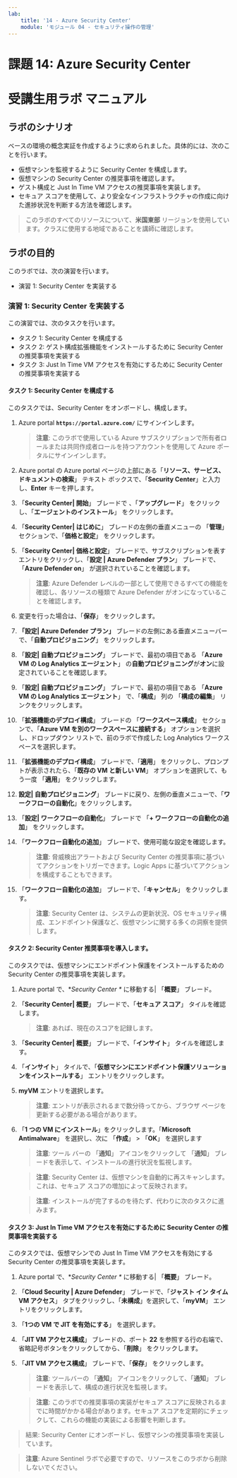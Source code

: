 ```yaml
---
lab:
    title: '14 - Azure Security Center'
    module: 'モジュール 04 - セキュリティ操作の管理'
---
```


# 課題 14: Azure Security Center
# 受講生用ラボ マニュアル

## ラボのシナリオ

ベースの環境の概念実証を作成するように求められました。具体的には、次のことを行います。

- 仮想マシンを監視するように Security Center を構成します。
- 仮想マシンの Security Center の推奨事項を確認します。
- ゲスト構成と Just In Time VM アクセスの推奨事項を実装します。 
- セキュア スコアを使用して、より安全なインフラストラクチャの作成に向けた進捗状況を判断する方法を確認します。

> このラボのすべてのリソースについて、**米国東部** リージョンを使用しています。クラスに使用する地域であることを講師に確認します。 

## ラボの目的

このラボでは、次の演習を行います。

- 演習 1: Security Center を実装する

### 演習 1: Security Center を実装する

この演習では、次のタスクを行います。

- タスク 1: Security Center を構成する
- タスク 2: ゲスト構成拡張機能をインストールするために Security Center の推奨事項を実装する
- タスク 3: Just In Time VM アクセスを有効にするために Security Center の推奨事項を実装する

#### タスク 1: Security Center を構成する

このタスクでは、Security Center をオンボードし、構成します。

1. Azure portal **`https://portal.azure.com/`** にサインインします。

    >**注意**: このラボで使用している Azure サブスクリプションで所有者ロールまたは共同作成者ロールを持つアカウントを使用して Azure ポータルにサインインします。

1. Azure portal の Azure portal ページの上部にある「**リソース、サービス、ドキュメントの検索**」 テキスト ボックスで、「**Security Center**」と入力し、**Enter** キーを押します。

1. 「**Security Center| 開始**」 ブレードで 、「**アップグレード**」 をクリックし、「**エージェントのインストール**」 をクリックします。
     
1. 「**Security Center| はじめに**」 ブレードの左側の垂直メニューの 「**管理**」 セクションで、「**価格と設定**」 をクリックします。

1. 「**Security Center| 価格と設定**」 ブレードで、サブスクリプションを表すエントリをクリックし、「**設定 \| Azure Defender プラン**」 ブレードで、「**Azure Defender on**」 が選択されていることを確認します。 

    >**注意**: Azure Defender レベルの一部として使用できるすべての機能を確認し、各リソースの種類で Azure Defender がオンになっていることを確認します。 

1. 変更を行った場合は、「**保存**」 をクリックします。

1. **「設定| Azure Defender プラン」** ブレードの左側にある垂直メニューバーで、「**自動プロビジョニング**」 をクリックします。

1. 「**設定| 自動プロビジョニング**」 ブレードで、最初の項目である 「**Azure VM の Log Analytics エージェント**」 の**自動プロビジョニング**が**オン**に設定されていることを確認します。 

1. 「**設定| 自動プロビジョニング**」 ブレードで、最初の項目である 「**Azure VM の Log Analytics エージェント**」 で、「**構成**」 列の 「**構成の編集**」 リンクをクリックします。 

1. 「**拡張機能のデプロイ構成**」 ブレードの 「**ワークスペース構成**」 セクションで、「**Azure VM を別のワークスペースに接続する**」 オプションを選択し、ドロップダウン リストで、前のラボで作成した Log Analytics ワークスペースを選択します。 

1. 「**拡張機能のデプロイ構成**」 ブレードで、「**適用**」 をクリックし、プロンプトが表示されたら、「**既存の VM と新しい VM**」 オプションを選択して、もう一度 「**適用**」 をクリックします。

1. **設定| 自動プロビジョニング**」 ブレードに戻り、左側の垂直メニューで、「**ワークフローの自動化**」をクリックします。

1. 「**設定| ワークフローの自動化**」 ブレードで 「**+ ワークフローの自動化の追加**」 をクリックします。

1. 「**ワークフロー自動化の追加**」 ブレードで、使用可能な設定を確認します。 

    >**注意**: 脅威検出アラートおよび Security Center の推奨事項に基づいてアクションをトリガーできます。Logic Apps に基づいてアクションを構成することもできます。 

1. 「**ワークフロー自動化の追加**」 ブレードで、「**キャンセル**」 をクリックします。

    >**注意**: Security Center は、システムの更新状況、OS セキュリティ構成、エンドポイント保護など、仮想マシンに関する多くの洞察を提供します。

#### タスク 2: Security Center 推奨事項を導入します。

このタスクでは、仮想マシンにエンドポイント保護をインストールするための Security Center の推奨事項を実装します。 

1. Azure portal で、**Security Center \** に移動する| 「**概要**」 ブレード。 

1. 「**Security Center| 概要**」 ブレードで、「**セキュア スコア**」 タイルを確認します。

    >**注意**: あれば、現在のスコアを記録します。

1. 「**Security Center| 概要**」 ブレードで、「**インサイト**」 タイルを確認します。

1. 「**インサイト**」 タイルで、「**仮想マシンにエンドポイント保護ソリューションをインストールする**」 エントリをクリックします。

1. **myVM** エントリを選択します。

    >**注意**: エントリが表示されるまで数分待ってから、ブラウザ ページを更新する必要がある場合があります。
    
1. 「**1 つの VM にインストール**」をクリックします。「**Microsoft Antimalware**」 を選択し、次に 「**作成**」 > 「**OK**」 を選択します

    >**注意**: ツール バーの 「**通知**」 アイコンをクリックして 「**通知**」 ブレードを表示して、インストールの進行状況を監視します。 

    >**注意**: Security Center は、仮想マシンを自動的に再スキャンします。これは、セキュア スコアの増加によって反映されます。

    >**注意**: インストールが完了するのを待たず、代わりに次のタスクに進みます。 

#### タスク 3: Just In Time VM アクセスを有効にするために Security Center の推奨事項を実装する

このタスクでは、仮想マシンでの Just In Time VM アクセスを有効にする Security Center の推奨事項を実装します。 

1. Azure portal で、**Security Center \** に移動する| 「**概要**」 ブレード。 

1. 「**Cloud Security \| Azure Defender**」 ブレードで、「**ジャスト イン タイム VM アクセス**」 タブをクリックし、「**未構成**」を選択して、「**myVM**」 エントリをクリックします。

1. 「**1つの VM で JIT を有効にする**」 を選択します。

1. 「**JIT VM アクセス構成**」 ブレードの、ポート **22** を参照する行の右端で、省略記号ボタンをクリックしてから、「**削除**」 をクリックします。

1. 「**JIT VM アクセス構成**」 ブレードで、「**保存**」 をクリックします。

    >**注意**: ツールバーの 「**通知**」 アイコンをクリックして、「**通知**」 ブレードを表示して、構成の進行状況を監視します。 

    >**注意**: このラボでの推奨事項の実装がセキュア スコアに反映されるまでに時間がかかる場合があります。セキュア スコアを定期的にチェックして、これらの機能の実装による影響を判断します。 

> 結果: Security Center にオンボードし、仮想マシンの推奨事項を実装しています。 


>**注意**: Azure Sentinel ラボで必要ですので、リソースをこのラボから削除しないでください。
